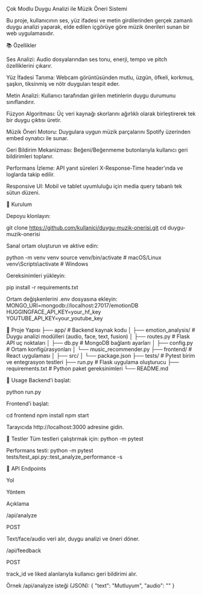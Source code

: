 Çok Modlu Duygu Analizi ile Müzik Öneri Sistemi

Bu proje, kullanıcının ses, yüz ifadesi ve metin girdilerinden gerçek zamanlı duygu analizi yaparak, elde edilen içgörüye göre müzik önerileri sunan bir web uygulamasıdır.

📚 Özellikler

Ses Analizi: Audio dosyalarından ses tonu, enerji, tempo ve pitch özelliklerini çıkarır.

Yüz İfadesi Tanıma: Webcam görüntüsünden mutlu, üzgün, öfkeli, korkmuş, şaşkın, tiksinmiş ve nötr duyguları tespit eder.

Metin Analizi: Kullanıcı tarafından girilen metinlerin duygu durumunu sınıflandırır.

Füzyon Algoritması: Üç veri kaynağı skorlarını ağırlıklı olarak birleştirerek tek bir duygu çıktısı üretir.

Müzik Öneri Motoru: Duygulara uygun müzik parçalarını Spotify üzerinden embed oynatıcı ile sunar.

Geri Bildirim Mekanizması: Beğeni/Beğenmeme butonlarıyla kullanıcı geri bildirimleri toplanır.

Performans İzleme: API yanıt süreleri X-Response-Time header’ında ve loglarda takip edilir.

Responsive UI: Mobil ve tablet uyumluluğu için media query tabanlı tek sütun düzeni.

🚀 Kurulum

Depoyu klonlayın:

git clone https://github.com/kullanici/duygu-muzik-onerisi.git
cd duygu-muzik-onerisi

Sanal ortam oluşturun ve aktive edin:

python -m venv venv
source venv/bin/activate  # macOS/Linux
venv\Scripts\activate     # Windows

Gereksinimleri yükleyin:

pip install -r requirements.txt

Ortam değişkenlerini .env dosyasına ekleyin:
MONGO_URI=mongodb://localhost:27017/emotionDB
HUGGINGFACE_API_KEY=your_hf_key
YOUTUBE_API_KEY=your_youtube_key

📁 Proje Yapısı
├── app/                  # Backend kaynak kodu
│   ├── emotion_analysis/ # Duygu analizi modülleri (audio, face, text, fusion)
│   ├── routes.py         # Flask API uç noktaları
│   ├── db.py             # MongoDB bağlantı ayarları
│   ├── config.py         # Ortam konfigürasyonları
│   └── music_recommender.py
├── frontend/             # React uygulaması
│   ├── src/
│   └── package.json
├── tests/                # Pytest birim ve entegrasyon testleri
├── run.py                # Flask uygulama oluşturucu
├── requirements.txt      # Python paket gereksinimleri
└── README.md 

🔧 Usage
Backend’i başlat:

python run.py

Frontend’i başlat:

cd frontend
npm install
npm start

Tarayıcıda http://localhost:3000 adresine gidin.

🧪 Testler
Tüm testleri çalıştırmak için:
python -m pytest

Performans testi:
python -m pytest tests/test_api.py::test_analyze_performance -s

📜 API Endpoints

Yol

Yöntem

Açıklama

/api/analyze

POST

Text/face/audio veri alır, duygu analizi ve öneri döner.

/api/feedback

POST

track_id ve liked alanlarıyla kullanıcı geri bildirimi alır.

Örnek /api/analyze isteği (JSON):
{
  "text": "Mutluyum",
  "audio": "<base64 ses>"
}
